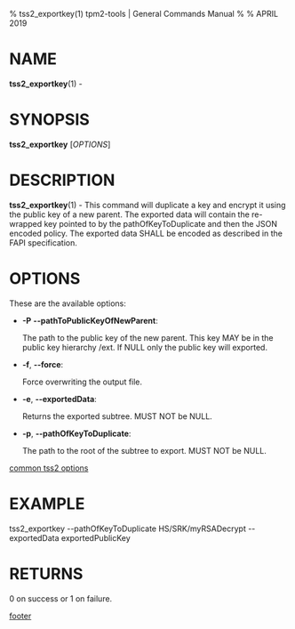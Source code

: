 % tss2_exportkey(1) tpm2-tools | General Commands Manual
%
% APRIL 2019

# NAME

**tss2_exportkey**(1) -

# SYNOPSIS

**tss2_exportkey** [*OPTIONS*]

# DESCRIPTION

**tss2_exportkey**(1) - This command will duplicate a key and encrypt it using the public key of a new parent. The exported data will contain the re-wrapped key pointed to by the pathOfKeyToDuplicate and then the JSON encoded policy. The exported data SHALL be encoded as described in the FAPI specification.

# OPTIONS

These are the available options:

  * **-P** **\--pathToPublicKeyOfNewParent**:

    The path to the public key of the new parent. This key MAY be in the public key hierarchy /ext. If NULL only the public key will exported.

  * **-f**, **\--force**:

    Force overwriting the output file.

  * **-e**, **\--exportedData**:

    Returns the exported subtree. MUST NOT be NULL.

  * **-p**, **\--pathOfKeyToDuplicate**:

    The path to the root of the subtree to export. MUST NOT be NULL.

[common tss2 options](common/tss2-options.md)

# EXAMPLE

tss2_exportkey --pathOfKeyToDuplicate HS/SRK/myRSADecrypt --exportedData exportedPublicKey

# RETURNS

0 on success or 1 on failure.

[footer](common/footer.md)
